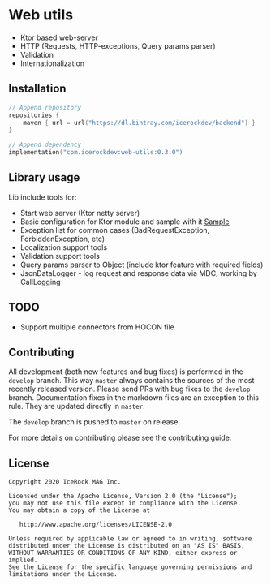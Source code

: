 # Web utils
- [Ktor](https://ktor.io/) based web-server
- HTTP (Requests, HTTP-exceptions, Query params parser)
- Validation
- Internationalization

## Installation
````kotlin
// Append repository
repositories {
    maven { url = url("https://dl.bintray.com/icerockdev/backend") }
}

// Append dependency
implementation("com.icerockdev:web-utils:0.3.0")
````

## Library usage
Lib include tools for:
 - Start web server (Ktor netty server)
 - Basic configuration for Ktor module and sample with it [Sample](./sample/src/main)
 - Exception list for common cases (BadRequestException, ForbiddenException, etc) 
 - Localization support tools
 - Validation support tools
 - Query params parser to Object (include ktor feature with required fields) 
 - JsonDataLogger - log request and response data via MDC, working by CallLogging

## TODO
 - Support multiple connectors from HOCON file
 
## Contributing
All development (both new features and bug fixes) is performed in the `develop` branch. This way `master` always contains the sources of the most recently released version. Please send PRs with bug fixes to the `develop` branch. Documentation fixes in the markdown files are an exception to this rule. They are updated directly in `master`.

The `develop` branch is pushed to `master` on release.

For more details on contributing please see the [contributing guide](CONTRIBUTING.md).

## License
        
    Copyright 2020 IceRock MAG Inc.
    
    Licensed under the Apache License, Version 2.0 (the "License");
    you may not use this file except in compliance with the License.
    You may obtain a copy of the License at
    
       http://www.apache.org/licenses/LICENSE-2.0
    
    Unless required by applicable law or agreed to in writing, software
    distributed under the License is distributed on an "AS IS" BASIS,
    WITHOUT WARRANTIES OR CONDITIONS OF ANY KIND, either express or implied.
    See the License for the specific language governing permissions and
    limitations under the License.
